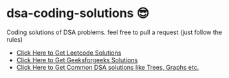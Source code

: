 # dsa-coding-solutions 😎
Coding solutions of DSA problems. feel free to pull a request (just follow the rules)

* [Click Here to Get Leetcode Solutions](https://github.com/Anas-Dew/dsa-coding-solutions/tree/main/Leetcode)
* [Click Here to Get Geeksforgeeks Solutions](https://github.com/Anas-Dew/dsa-coding-solutions/tree/main/SOLUTIONS)
* [Click Here to Get Common DSA solutions like Trees, Graphs etc.](https://github.com/Anas-Dew/dsa-coding-solutions/tree/main/Common%20DSA)
